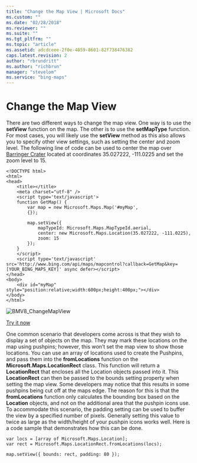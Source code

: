 ```yaml
---
title: "Change the Map View | Microsoft Docs"
ms.custom: ""
ms.date: "02/28/2018"
ms.reviewer: ""
ms.suite: ""
ms.tgt_pltfrm: ""
ms.topic: "article"
ms.assetid: adcdceee-2f0e-4059-8601-82f738476382
caps.latest.revision: 2
author: "rbrundritt"
ms.author: "richbrun"
manager: "stevelom"
ms.service: "bing-maps"
---
```

# Change the Map View
There are two different ways to change the map view. One way is to use the **setView** function on the map. The other is to use the **setMapType** function. For most cases, you will likely use the **setView** method as this also allows you to specify other view settings, such as setting the center and zoom level. The following line of code can be used to center the map over [Barringer Crater](https://en.wikipedia.org/wiki/Meteor_Crater) located at coordinates 35.027222, -111.0225 and set the zoom level to 15.

```
<!DOCTYPE html>
<html>
<head>
    <title></title>
    <meta charset="utf-8" />
	<script type='text/javascript'>
    function GetMap() {
        var map = new Microsoft.Maps.Map('#myMap',
        {});

        map.setView({
            mapTypeId: Microsoft.Maps.MapTypeId.aerial,
            center: new Microsoft.Maps.Location(35.027222, -111.0225),
            zoom: 15
        });
    }
    </script>
    <script type='text/javascript' src='http://www.bing.com/api/maps/mapcontrol?callback=GetMap&key=[YOUR_BING_MAPS_KEY]' async defer></script>
</head>
<body>
    <div id="myMap" style="position:relative;width:600px;height:400px;"></div>
</body>
</html>
```
![BMV8_ChangeMapView](../v8-web-control/media/bmv8-changemapview.png)

[Try it now](http://www.bing.com/api/maps/sdk/mapcontrol/isdk#setMapViewOptions+JS)

One common scenario that developers come across is that they wish to display a set of objects on the map. They may mark these locations on the map using pushpins; however, this won’t set the map view to show those locations. You can use an array of locations used to create the Pushpins, and pass them into the **fromLocations** function on the **Microsoft.Maps.LocationRect** class. This function will return a **LocationRect** that encloses all the Location objects passed into it. This **LocationRect** can then be passed to the bounds setting property when setting the map view. Some developers may notice that this results in some pushpins being cut off at the maps edge. The reason for this is that the **fromLocations** function only calculates the bounding box based on the **Location** objects, and not on the additional area that the pushpin icons use. To accommodate this scenario, the padding setting can be used to buffer the view by a specified number of pixels. Generally setting this value to twice as large as the width/height of your pushpin icons works well. Here is a code sample that demonstrates how this can be done.

```
var locs = [array of Microsoft.Maps.Location];
var rect = Microsoft.Maps.LocationRect.fromLocations(locs);

map.setView({ bounds: rect, padding: 80 });
```